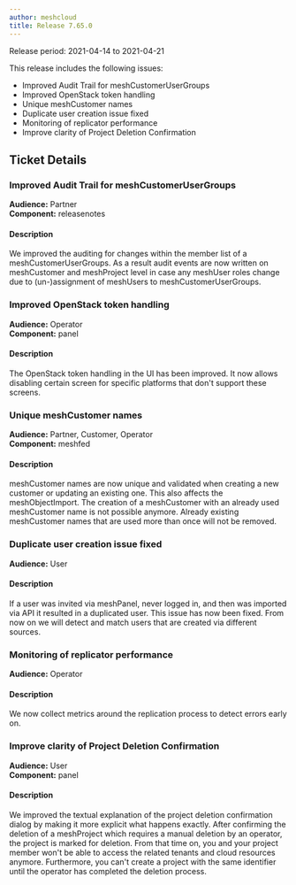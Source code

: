 ```yaml
---
author: meshcloud
title: Release 7.65.0
---
```


Release period: 2021-04-14 to 2021-04-21

This release includes the following issues:
* Improved Audit Trail for meshCustomerUserGroups
* Improved OpenStack token handling
* Unique meshCustomer names
* Duplicate user creation issue fixed
* Monitoring of replicator performance
* Improve clarity of Project Deletion Confirmation
<!--truncate-->

## Ticket Details
### Improved Audit Trail for meshCustomerUserGroups
**Audience:** Partner<br>**Component:** releasenotes


#### Description
We improved the auditing for changes within the member list of a meshCustomerUserGroups.
As a result audit events are now written on meshCustomer and meshProject level
in case any meshUser roles change due to (un-)assignment of meshUsers to
meshCustomerUserGroups.

### Improved OpenStack token handling
**Audience:** Operator<br>**Component:** panel


#### Description
The OpenStack token handling in the UI has been improved. It now allows disabling certain screen for specific platforms that don't support these screens.

### Unique meshCustomer names
**Audience:** Partner, Customer, Operator<br>**Component:** meshfed


#### Description
meshCustomer names are now unique and validated when creating a new customer or updating an existing one. This also
affects the meshObjectImport. The creation of a meshCustomer with an already used meshCustomer name is not possible
anymore. Already existing meshCustomer names that are used more than once will not be removed.

### Duplicate user creation issue fixed
**Audience:** User<br>

#### Description
If a user was invited via meshPanel, never logged in, and then was imported via API it resulted in a duplicated user.
This issue has now been fixed. From now on we will detect and match users that are created via different sources.

### Monitoring of replicator performance
**Audience:** Operator<br>

#### Description
We now collect metrics around the replication process to detect errors early on.

### Improve clarity of Project Deletion Confirmation
**Audience:** User<br>**Component:** panel


#### Description
We improved the textual explanation of the project deletion confirmation dialog by making it more explicit what happens exactly. After confirming the deletion of a meshProject which requires a manual deletion by an operator, the project is marked for deletion. From that time on, you and your project member won't be able to access the related tenants and cloud resources anymore. Furthermore, you can't create a project with the same identifier until the operator has completed the deletion process.

